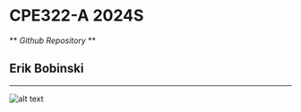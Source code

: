 # CPE322-A 2024S
** *Github Repository* **

## Erik Bobinski

---

![alt text](https://cdn.discordapp.com/attachments/915814188977377335/1200990293231673414/IMG_2849.JPG?ex=65c8305f&is=65b5bb5f&hm=ffac2dd895ce37ba7eb5df441342e79789b8b8d10dd02aabba16e1672122ea28&)
